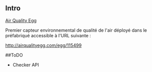 ## Intro

[Air Quality Egg](http://airqualityegg.com)

Premier capteur environnemental de qualité de l'air déployé dans le préfabriqué accessible à l'URL suivante :

http://airqualityegg.com/egg/115499

##ToDO
- Checker API

